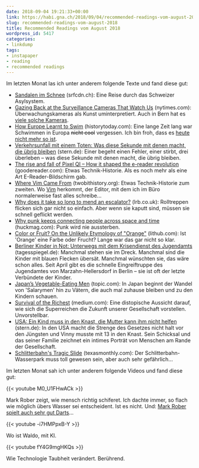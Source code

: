 ```yaml
---
date: 2018-09-04 19:21:33+00:00
link: https://habi.gna.ch/2018/09/04/recommended-readings-vom-august-2018/
slug: recommended-readings-vom-august-2018
title: Recommended Readings vom August 2018
wordpress_id: 5417
categories:
- linkdump
tags:
- instapaper
- reading
- recommended readings
---
```


Im letzten Monat las ich unter anderem folgende Texte und fand diese gut:

* [Sandalen im Schnee](https://www.srfcdn.ch/srf-data/data/2014/asyl/) (srfcdn.ch): Eine Reise durch das Schweizer Asylsystem.
* [Gazing Back at the Surveillance Cameras That Watch Us](https://www.nytimes.com/2018/08/13/lens/surveillance-camera-photography.html) (nytimes.com): Überwachungskameras als Kunst uminterpretiert. Auch in Bern hat es [viele solche Kameras](https://cctv.masspirates.org/?lat=46.95&lon=7.44&zoom=13).
* [How Europe Learnt to Swim](https://www.historytoday.com/eric-chaline/how-europe-learnt-swim) (historytoday.com): Eine lange Zeit lang war Schwimmen in Europa <del>nicht cool</del> vergessen. Ich bin froh, dass es [heute nicht mehr so ist](https://www.instagram.com/p/BnLsbnohPmQ/).
* [Verkehrsunfall mit einem Toten: Was diese Sekunde mit denen macht, die übrig bleiben](https://www.stern.de/panorama/gesellschaft/verkehrsunfall-mit-einem-toten--was-diese-sekunde-mit-denen-macht--die-uebrig-bleiben-8187668.html) (stern.de): Einer begeht einen Fehler, einer stirbt, drei überleben – was diese Sekunde mit denen macht, die übrig bleiben.
* [The rise and fall of Pixel QI – How it shaped the e-reader revolution](https://goodereader.com/blog/electronic-readers/the-rise-and-fall-of-pixel-qi-how-it-shaped-the-e-reader-revolution) (goodereader.com): Etwas Technik-Historie. Als es noch mehr als eine Art E-Reader-Bildschirm gab.
* [Where Vim Came From](https://twobithistory.org/2018/08/05/where-vim-came-from.html) (twobithistory.org): Etwas Technik-Historie zum zweiten. Wo [Vim](https://de.wikipedia.org/wiki/Vim) herkommt, der Editor, mit dem ich im Büro normalerweise fast alles schreibe...
* [Why does it take so long to mend an escalator?](https://www.lrb.co.uk/v24/n05/peter-campbell/why-does-it-take-so-long-to-mend-an-escalator) (lrb.co.uk): Rolltreppen flicken sich gar nicht so einfach. Aber wenn sie kaputt sind, müssen sie schnell geflickt werden.
* [Why punk keeps connecting people across space and time](https://www.huckmag.com/art-and-culture/punk-then-and-now-cbgb-godlis-east-la-teens/) (huckmag.com): Punk wird nie aussterben.
* [Color or Fruit? On the Unlikely Etymology of "Orange"](https://lithub.com/color-or-fruit-on-the-unlikely-etymology-of-orange/) (lithub.com): Ist 'Orange' eine Farbe oder Frucht? Lange war das gar nicht so klar.
* [Berliner Kinder in Not: Unterwegs mit dem Krisendienst des Jugendamts](https://www.tagesspiegel.de/berlin/berliner-kinder-in-not-unterwegs-mit-dem-krisendienst-des-jugendamts/22852826.html) (tagesspiegel.de): Manchmal stehen sie im Dreck. Manchmal sind die Kinder mit blauen Flecken übersät. Manchmal wünschten sie, das wäre schon alles. Seit April gibt es die schnelle Eingreiftruppe des Jugendamtes von Marzahn-Hellersdorf in Berlin – sie ist oft der letzte Verbündete der Kinder.
* [Japan’s Vegetable-Eating Men](https://www.topic.com/japan-s-vegetable-eating-men) (topic.com): In Japan beginnt der Wandel von 'Salarymen' hin zu Vätern, die auch mal zuhause bleiben und zu den Kindern schauen.
* [Survival of the Richest](https://medium.com/s/futurehuman/survival-of-the-richest-9ef6cddd0cc1) (medium.com): Eine distopische Aussicht darauf, wie sich die Superreichen die Zukunft unserer Gesellschaft vorstellen. Unvorstellbar.
* [USA: Ein Kind muss in den Knast, die Mutter kann ihm nicht helfen](https://www.stern.de/panorama/weltgeschehen/usa--ein-kind-muss-in-den-knast--die-mutter-kann-ihm-nicht-helfen-8167232.html) (stern.de): In den USA macht die Strenge des Gesetzes nicht halt vor den Jüngsten und Vinny musste mit 13 in den Knast. Sein Schicksal und das seiner Familie zeichnet ein intimes Porträt von Menschen am Rande der Gesellschaft.
* [Schlitterbahn's Tragic Slide](https://www.texasmonthly.com/news/jeff-henry-verruckt-schlitterbahns-tragic-slide/) (texasmonthly.com): Der Schlitterbahn-Wasserpark muss toll gewesen sein, aber auch sehr gefährlich...

Im letzten Monat sah ich unter anderem folgende Videos und fand diese gut:

{{< youtube M0_U1FHwACk >}}

Mark Rober zeigt, wie mensch richtig schiferet. Ich dachte immer, so flach wie möglich übers Wasser sei entscheident. Ist es nicht. Und: [Mark Rober spielt auch sehr gut Darts](https://youtu.be/MHTizZ_XcUM)...

{{< youtube -i7HMPpxB-Y >}}

Wo ist Waldo, mit KI.

{{< youtube fY4G9mgHKQs >}}

Wie Technologie Taubheit verändert. Berührend.
